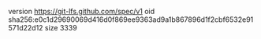 version https://git-lfs.github.com/spec/v1
oid sha256:e0c1d29690069d416d0f869ee9363ad9a1b867896d1f2cbf6532e91571d22d12
size 3339
